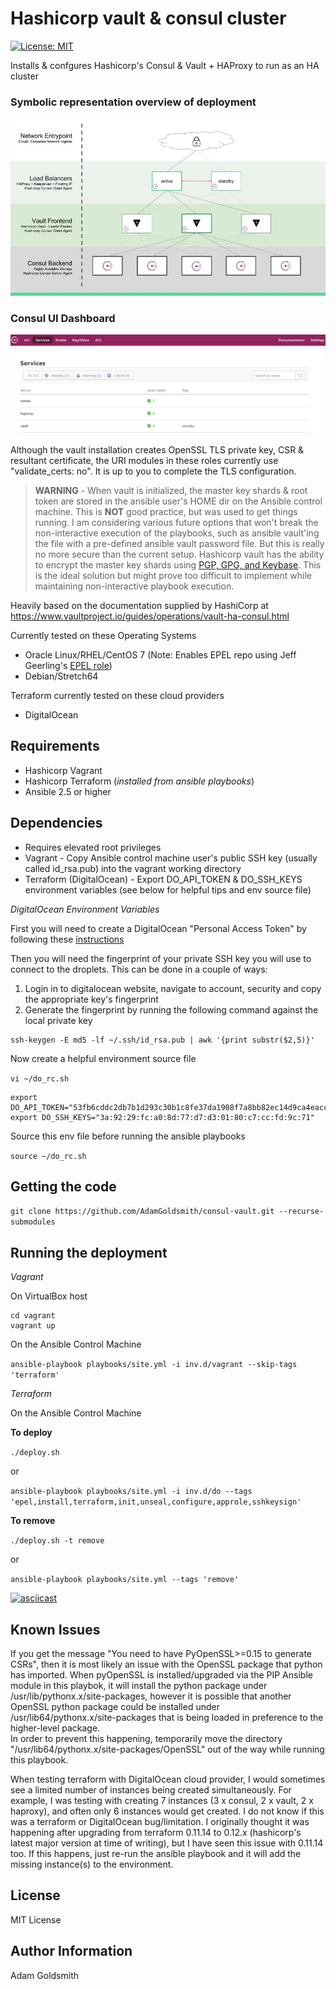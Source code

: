 Hashicorp vault & consul cluster
================================

[![License: MIT](https://img.shields.io/badge/License-MIT-yellow.svg)](https://opensource.org/licenses/MIT)

Installs & confgures Hashicorp's Consul & Vault + HAProxy to run as an HA cluster

### Symbolic representation overview of deployment
![Alt text](/images/Vault-Consul-Cluster.jpg "Overview of deployment")

### Consul UI Dashboard
[![Alt text](/images/Consul-Vault-UI.jpg "Consul UI Dashboard")](https://www.consul.io/docs/index.html)

Although the vault installation creates OpenSSL TLS private key, CSR & resultant certificate, the URI modules in these roles currently use "validate_certs: no". It is up to you to complete the TLS configuration.

> __WARNING__ - When vault is initialized, the master key shards & root token are stored in the ansible user's HOME dir on the Ansible control machine. This is __NOT__ good practice, but was used to get things running. I am considering various future options that won't break the non-interactive execution of the playbooks, such as ansible vault'ing the file with a pre-defined ansible vault password file. But this is really no more secure than the current setup. Hashicorp vault has the ability to encrypt the master key shards using [PGP, GPG, and Keybase](<https://www.vaultproject.io/docs/concepts/pgp-gpg-keybase.html>). This is the ideal solution but might prove too difficult to implement while maintaining non-interactive playbook execution.

Heavily based on the documentation supplied by HashiCorp at <https://www.vaultproject.io/guides/operations/vault-ha-consul.html>

Currently tested on these Operating Systems
* Oracle Linux/RHEL/CentOS 7 (Note: Enables EPEL repo using Jeff Geerling's [EPEL role](<https://galaxy.ansible.com/geerlingguy/repo-epel/>))
* Debian/Stretch64

Terraform currently tested on these cloud providers
* DigitalOcean

Requirements
------------

* Hashicorp Vagrant
* Hashicorp Terraform (*installed from ansible playbooks*)
* Ansible 2.5 or higher

Dependencies
------------

* Requires elevated root privileges
* Vagrant - Copy Ansible control machine user's public SSH key (usually called id_rsa.pub) into the vagrant working directory
* Terraform (DigitalOcean) - Export DO_API_TOKEN & DO_SSH_KEYS environment variables (see below for helpful tips and env source file)

*DigitalOcean Environment Variables*

First you will need to create a DigitalOcean "Personal Access Token" by following these [instructions](https://www.digitalocean.com/community/tutorials/how-to-use-the-digitalocean-api-v2#HowToGenerateaPersonalAccessToken)

Then you will need the fingerprint of your private SSH key you will use to connect to the droplets. This can be done in a couple of ways:
1. Login in to digitalocean website, navigate to account, security and copy the appropriate key's fingerprint
2. Generate the fingerprint by running the following command against the local private key

```
ssh-keygen -E md5 -lf ~/.ssh/id_rsa.pub | awk '{print substr($2,5)}'
```

Now create a helpful environment source file

`vi ~/do_rc.sh`

```
export DO_API_TOKEN="53fb6cddc2db7b1d293c30b1c8fe37da1908f7a8bb82ec14d9ca4eacca6c3fa5"
export DO_SSH_KEYS="3a:92:29:fc:a0:8d:77:d7:d3:01:80:c7:cc:fd:9c:71"
```

Source this env file before running the ansible playbooks

`source ~/do_rc.sh`


Getting the code
----------------

`git clone https://github.com/AdamGoldsmith/consul-vault.git --recurse-submodules`

Running the deployment
----------------------

*Vagrant*

On VirtualBox host

```
cd vagrant
vagrant up
```

On the Ansible Control Machine  

`ansible-playbook playbooks/site.yml -i inv.d/vagrant --skip-tags 'terraform'`

*Terraform*

On the Ansible Control Machine  

__To deploy__

`./deploy.sh`

or

`ansible-playbook playbooks/site.yml -i inv.d/do --tags 'epel,install,terraform,init,unseal,configure,approle,sshkeysign'`

__To remove__

`./deploy.sh -t remove`

or

`ansible-playbook playbooks/site.yml --tags 'remove'`

[![asciicast](https://asciinema.org/a/dhB4noDm88CdISBGAUGonetAv.png)](https://asciinema.org/a/dhB4noDm88CdISBGAUGonetAv?autoplay=1&size=small&cols=140&rows=40)

Known Issues
------------

If you get the message "You need to have PyOpenSSL>=0.15 to generate CSRs", then it is most likely an issue with the OpenSSL package that python has imported. When pyOpenSSL is installed/upgraded via the PIP Ansible module in this playbok, it will install the python package under /usr/lib/pythonx.x/site-packages, however it is possible that another OpenSSL python package could be installed under /usr/lib64/pythonx.x/site-packages that is being loaded in preference to the higher-level package.  
In order to prevent this happening, temporarily move the directory "/usr/lib64/pythonx.x/site-packages/OpenSSL" out of the way while running this playbook.  

When testing terraform with DigitalOcean cloud provider, I would sometimes see a limited number of instances being created simultaneously. For example, I was testing with creating 7 instances (3 x consul, 2 x vault, 2 x haproxy), and often only 6 instances would get created. I do not know if this was a terraform or DigitalOcean bug/limitation. I originally thought it was happening after upgrading from terraform 0.11.14 to 0.12.x (hashicorp's latest major version at time of writing), but I have seen this issue with 0.11.14 too. If this happens, just re-run the ansible playbook and it will add the missing instance(s) to the environment.

License
-------

MIT License

Author Information
------------------

Adam Goldsmith

